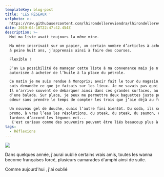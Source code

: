 ```yaml
---
templateKey: blog-post
title: 'LES RÉSEAUX '
urlphoto: >-
  https://raw.githubusercontent.com/lhirondellereviendra/lhirondellereviendra/master/static/img/50554466_236645003929504_8709807348274692096_n.jpg
date: 2019-04-10T22:47:42.454Z
description: >-
  Moi ma liste avait toujours la même mine.

  Ma mère inscrivait sur un papier, un certain nombre d’articles à acheter; moi,
  à peine huit ans, j’apprenais ainsi à faire des courses.

  Flexible !

  J’av La possibilité de manager cette liste à ma convenance mais je n’étais pas
  autorisée à acheter de l’huile à la place du pétrole.

  Ce matin je me suis rendue à Monoprix; avoir fait le tour du magasin, je me
  suis demandée ce que je faisais sur les lieux. Je ne savais pas quoi acheter.
  Il m’arrive souvent de débarquer ainsi dans ces grandes surfaces, au détour
  d’une balade. Sur place, je peux me permettre deux baguettes juste pour leur
  odeur sans prendre le temps de compter les trois que j’aie déjà au frigo.

  Un nouveau gel de douche, ouais l’autre fini bientôt. Du soda, ils sont en
  promo, à vrau l’eau les résolutions, du steak, du steak, du saumon, des
  lardons d’accord les légumes ect...
   C'est curieux comme des souvenirs peuvent être liés beaucoup plus à des noms de sites internet qu'à des personnes.  
tags:
  - Réflexions
---
```

![](/img/50554466_236645003929504_8709807348274692096_n.jpg)

Dans quelques année, j'aurai oublié certains vrais amis, toutes les wanna become françaises forcé, plusieurs camarades d'amphi ainsi de suite.

Comme aujourd'hui , j'ai oublié
